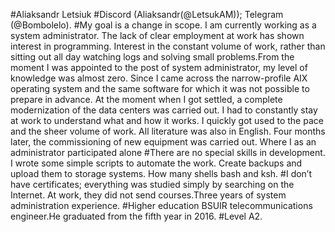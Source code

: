 #Aliaksandr Letsiuk
#Discord (Aliaksandr(@LetsukAM)); Telegram (@Bombolelo).
#My goal is a change in scope. I am currently working as a system administrator. The lack of clear employment at work has shown interest in programming. Interest in the constant volume of work, rather than sitting out all day watching logs and solving small problems.From the moment I was appointed to the post of system administrator, my level of knowledge was almost zero. Since I came across the narrow-profile AIX operating system and the same software for which it was not possible to prepare in advance. At the moment when I got settled, a complete modernization of the data centers was carried out. I had to constantly stay at work to understand what and how it works. I quickly got used to the pace and the sheer volume of work. All literature was also in English. Four months later, the commissioning of new equipment was carried out. Where I as an administrator participated alone
#There are no special skills in development. I wrote some simple scripts to automate the work. Create backups and upload them to storage systems. How many shells bash and ksh.
#I don’t have certificates; everything was studied simply by searching on the Internet. At work, they did not send courses.Three years of system administration experience.
#Higher education BSUIR telecommunications engineer.He graduated from the fifth year in 2016. 
#Level A2.


